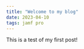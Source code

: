 ```yaml
---
title: "Welcome to my blog"
date: 2023-04-10
tags: jamf pro
---
```

This is a test of my first post!
